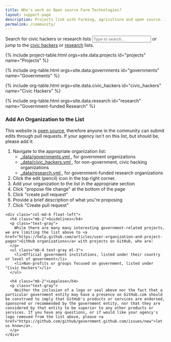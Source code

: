 ```yaml
---
title: Who's work on Open source Farm Technologies?
layout: support-page
description: Projects link with Farming, agriculture and open source. If you don't see your organization on this list, follow the instructions below !
permalink: /community/
---
```

<div id="to-top" class="text-center border-top border-bottom mb-3 mb-md-5">
  <div class="alt-h3 py-3 py-md-5">
    <label for="filter" class="sr-only">Search for civic hackers or research lists</label>
    <input id="filter" type="text" class="" placeholder="Type to search..."> or jump to the <a href="#civic_hackers">civic hackers</a> or <a href="#research">research</a> lists.
  </div>
</div>

{% include project-table.html orgs=site.data.projects id="projects" name="Projects" %}

{% include org-table.html orgs=site.data.governments id="governments" name="Governments" %}

{% include org-table.html orgs=site.data.civic_hackers id="civic_hackers" name="Civic Hackers" %}

{% include org-table.html orgs=site.data.research id="research" name="Government-funded Research" %}

<div id="add-org" class="border-top pt-4 pt-md-6">
  <div class="clearfix gutter-spacious">
    <div class="col-md-6 float-left mb-4">
      <h3 class="alt-h3 mb-2">Add An Organization to the List</h3>
      <p class="text-gray">This website is <a href="https://github.com/github/government.github.com">open source</a>, therefore anyone in the community can submit edits through pull requests. If your agency isn't on this list, but should be, please add it:</p>
      <ol class="text-gray ml-3">
        <li class="mb-2">Navigate to the appropriate organization list:
          <ul class="ml-3">
            <li>
              <a href="https://github.com/github/government.github.com/blob/gh-pages/_data/governments.yml">
                _data/governments.yml
              </a>, for government organizations
            </li>
            <li>
              <a href="https://github.com/github/government.github.com/blob/gh-pages/_data/civic_hackers.yml">
                _data/civic_hackers.yml
              </a>, for non-government, civic hacking organizations
            </li>
            <li>
              <a href="https://github.com/github/government.github.com/blob/gh-pages/_data/research.yml">
                _data/research.yml
              </a>, for government-funded research organizations
            </li>
          </ul>
        </li>
        <li class="mb-2">Click the edit (pencil) icon in the top right corner.</li>
        <li class="mb-2">Add your organization to the list in the appropriate section</li>
        <li class="mb-2">Click "propose file change" at the bottom of the page</li>
        <li class="mb-2">Click "create pull request"</li>
        <li class="mb-2">Provide a brief description of what you're proposing</li>
        <li class="mb-2">Click "Create pull request"</li>
      </ol>
    </div>

    <div class="col-md-6 float-left">
      <h4 class="mb-2">Guidelines</h4>
      <p class="text-gray">
        While there are many many interesting government-related projects, we are limiting the list above to <a href="https://help.github.com/articles/user-organization-and-project-pages">GitHub organizations</a> with projects on GitHub, who are:
      </p>
      <ul class="mb-4 text-gray ml-3">
        <li>Official government institutions, listed under their country or level of government</li>
        <li>Non-profits or groups focused on government, listed under "Civic Hackers"</li>
      </ul>

      <h4 class="mb-2">Legalese</h4>
      <p class="text-gray">
        Neither the inclusion of a logo or seal above nor the fact that a particular government entity may have a presence on GitHub.com should be construed to imply that GitHub's products or services are endorsed, sponsored or recommended by the government entity, nor that they are considered by that entity to be superior to any other products or services. If you have any questions, or if would like your agency's logo removed from the list above, please <a href="https://github.com/github/government.github.com/issues/new">let us know</a>.
      </p>
    </div>

  </div>
</div>
